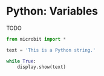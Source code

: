 # Python: Variables

TODO

```python
from microbit import *

text = 'This is a Python string.'

while True:
    display.show(text)
```